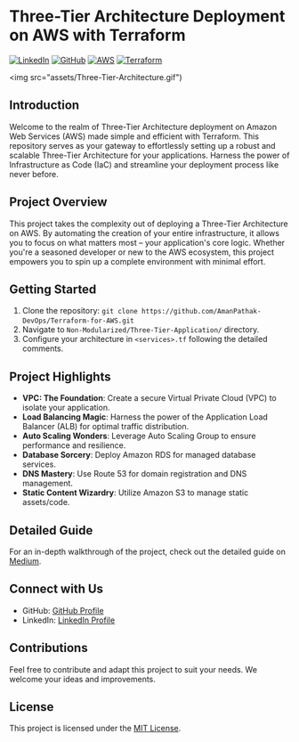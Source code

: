 # Three-Tier Architecture Deployment on AWS with Terraform
[![LinkedIn](https://img.shields.io/badge/Connect%20with%20me%20on-LinkedIn-blue.svg)](https://www.linkedin.com/in/aman-devops/)
[![GitHub](https://img.shields.io/github/stars/AmanPathak-DevOps.svg?style=social)](https://github.com/AmanPathak-DevOps)
[![AWS](https://img.shields.io/badge/AWS-%F0%9F%9B%A1-orange)](https://aws.amazon.com)
[![Terraform](https://img.shields.io/badge/Terraform-%E2%9C%A8-lightgrey)](https://www.terraform.io)

<img src="assets/Three-Tier-Architecture.gif") </img>

## Introduction

Welcome to the realm of Three-Tier Architecture deployment on Amazon Web Services (AWS) made simple and efficient with Terraform. This repository serves as your gateway to effortlessly setting up a robust and scalable Three-Tier Architecture for your applications. Harness the power of Infrastructure as Code (IaC) and streamline your deployment process like never before.


## Project Overview

This project takes the complexity out of deploying a Three-Tier Architecture on AWS. By automating the creation of your entire infrastructure, it allows you to focus on what matters most – your application's core logic. Whether you're a seasoned developer or new to the AWS ecosystem, this project empowers you to spin up a complete environment with minimal effort.


## Getting Started

1. Clone the repository: `git clone https://github.com/AmanPathak-DevOps/Terraform-for-AWS.git`
2. Navigate to `Non-Modularized/Three-Tier-Application/` directory.
3. Configure your architecture in `<services>.tf` following the detailed comments.

## Project Highlights

- **VPC: The Foundation**: Create a secure Virtual Private Cloud (VPC) to isolate your application.
- **Load Balancing Magic**: Harness the power of the Application Load Balancer (ALB) for optimal traffic distribution.
- **Auto Scaling Wonders**: Leverage Auto Scaling Group to ensure performance and resilience.
- **Database Sorcery**: Deploy Amazon RDS for managed database services.
- **DNS Mastery**: Use Route 53 for domain registration and DNS management.
- **Static Content Wizardry**: Utilize Amazon S3 to manage static assets/code.

## Detailed Guide

For an in-depth walkthrough of the project, check out the detailed guide on [Medium](https://medium.com/@aman.pathak_51134).

## Connect with Us

- GitHub: [GitHub Profile](https://github.com/AmanPathak-DevOps)
- LinkedIn: [LinkedIn Profile](https://www.linkedin.com/in/aman-devops/)

## Contributions

Feel free to contribute and adapt this project to suit your needs. We welcome your ideas and improvements.

## License

This project is licensed under the [MIT License](LICENSE).
